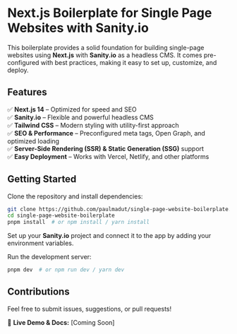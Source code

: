 # Next.js Boilerplate for Single Page Websites with Sanity.io

This boilerplate provides a solid foundation for building single-page websites using **Next.js** with **Sanity.io** as a headless CMS. It comes pre-configured with best practices, making it easy to set up, customize, and deploy.

## Features
✅ **Next.js 14** – Optimized for speed and SEO  
✅ **Sanity.io** – Flexible and powerful headless CMS  
✅ **Tailwind CSS** – Modern styling with utility-first approach  
✅ **SEO & Performance** – Preconfigured meta tags, Open Graph, and optimized loading  
✅ **Server-Side Rendering (SSR) & Static Generation (SSG)** support  
✅ **Easy Deployment** – Works with Vercel, Netlify, and other platforms  

## Getting Started

Clone the repository and install dependencies:

```bash
git clone https://github.com/paulmadut/single-page-website-boilerplate.git  
cd single-page-website-boilerplate  
pnpm install  # or npm install / yarn install
```

Set up your **Sanity.io** project and connect it to the app by adding your environment variables.

Run the development server:

```bash
pnpm dev  # or npm run dev / yarn dev
```

## Contributions
Feel free to submit issues, suggestions, or pull requests!

🔗 **Live Demo & Docs:** [Coming Soon]
